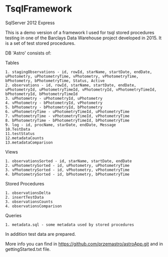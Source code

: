 # TsqlFramework
SqlServer 2012 Express

This is a demo version of a framework I used for tsql stored procedures testing in one of the Barclays Data Warehouse project developed in 2015. It is a set of test stored procedures.

DB 'Astro' consists of:

Tables

    1. stagingObservations - id, rowId, starName, startDate, endDate, uPhotometry, uPhotometryTime, vPhotometry, vPhotometryTime, bPhotometry, bPhotometryTime, Status, Active
    2. observations - id, rowId, starName, startDate, endDate, uPhotometryId, uPhotometryTimeId, vPhotometryId, vPhotometryTimeId, bPhotometryId, bPhotometryTimeId
    3. uPhotometry - uPhotometryId, uPhotometry
    4. vPhotometry - bPhotometryId, vPhotometry
    5. bPhotometry - bPhotometryId, bPhotometry
    6. uPhotometryTime - uPhotometryTimeId, uPhotometryTime
    7. vPhotometryTime - vPhotometryTimeId, vPhotometryTime
    8. bPhotometryTime - bPhotometryTimeId, bPhotometryTime
    9. log - id, procName, starDate, endDate, Message
    10.TestData
    11.testStatus
    12.metadataCounts
    13.metadataComparison

Views

    1. observationsSorted - id, starName, startDate, endDate
    2. uPhotometrySorted - id, uPhotometry, uPhotometryTime
    3. vPhotometrySorted - id, vPhotometry, vPhotometryTime
    4. bPhotometrySorted - id, bPhotometry, bPhotometryTime

Stored Procedures

    1. observationsDelta
    2. insertTestData
    3. observationsCounts
    4. observationsComparison
    
    
Queries

    1. metadata.sql - some metadata used by stored procedures
    
In addition test data are prepared.    

More info you can find in https://github.com/przemastro/astroApp.git and in gettingStarted.txt file.
